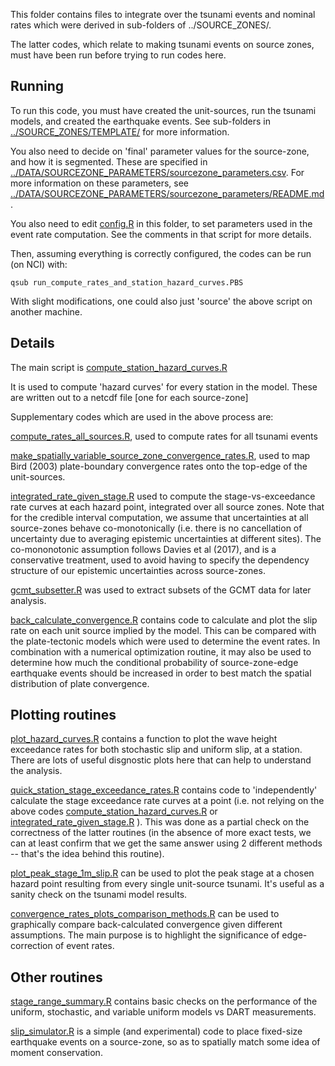 This folder contains files to integrate over the tsunami events and nominal
rates which were derived in sub-folders of ../SOURCE_ZONES/. 

The latter codes, which relate to making tsunami events on source zones, must
have been run before trying to run codes here.


## Running 

To run this code, you must have created the unit-sources, run the tsunami models,
and created the earthquake events. See sub-folders in
[../SOURCE_ZONES/TEMPLATE/](../SOURCE_ZONES/TEMPLATE) for more information.

You also need to decide on 'final' parameter values for the source-zone, and how
it is segmented. These are specified in
[../DATA/SOURCEZONE_PARAMETERS/sourcezone_parameters.csv](../DATA/SOURCEZONE_PARAMETERS/sourcezone_parameters.csv).
For more information on these parameters, see 
[../DATA/SOURCEZONE_PARAMETERS/sourcezone_parameters/README.md](../DATA/SOURCEZONE_PARAMETERS/README.md).

You also need to edit [config.R](config.R) in this folder, to set parameters
used in the event rate computation. See the comments in that script for more details.

Then, assuming everything is correctly configured, the codes can be run (on
NCI) with:

    qsub run_compute_rates_and_station_hazard_curves.PBS

With slight modifications, one could also just 'source' the above script on
another machine.


## Details

The main script is [compute_station_hazard_curves.R](compute_station_hazard_curves.R)

It is used to compute 'hazard curves' for every station in the model. These are
written out to a netcdf file [one for each source-zone]

Supplementary codes which are used in the above process are:

[compute_rates_all_sources.R](compute_rates_all_sources.R), used to compute
rates for all tsunami events

[make_spatially_variable_source_zone_convergence_rates.R](make_spatially_variable_source_zone_convergence_rates.R),
used to map Bird (2003) plate-boundary convergence rates onto the top-edge of
the unit-sources. 

[integrated_rate_given_stage.R](integrated_rate_given_stage.R)
used to compute the stage-vs-exceedance rate curves at each hazard point,
integrated over all source zones. Note that for the credible interval
computation, we assume that uncertainties at all source-zones behave
co-monotonically (i.e. there is no cancellation of uncertainty due to
averaging epistemic uncertainties at different sites). The co-mononotonic
assumption follows Davies et al (2017), and is a conservative treatment,
used to avoid having to specify the dependency structure of our epistemic
uncertainties across source-zones. 

[gcmt_subsetter.R](gcmt_subsetter.R) was used to extract subsets of the GCMT data
for later analysis.

[back_calculate_convergence.R](back_calculate_convergence.R) contains code to 
calculate and plot the slip rate on each unit source implied by the model. This
can be compared with the plate-tectonic models which were used to determine the
event rates. In combination with a numerical optimization routine, it may also
be used to determine how much the conditional probability of source-zone-edge
earthquake events should be increased in order to best match the spatial distribution
of plate convergence.

## Plotting routines

[plot_hazard_curves.R](plot_hazard_curves.R) contains a function to plot the
wave height exceedance rates for both stochastic slip and uniform slip, at a
station. There are lots of useful disgnostic plots here that can help to understand the analysis.

[quick_station_stage_exceedance_rates.R](quick_station_stage_exceedance_rates.R)
contains code to 'independently' calculate the stage exceedance rate curves at a point
(i.e. not relying on the above codes [compute_station_hazard_curves.R](compute_station_hazard_curves.R)
or  [integrated_rate_given_stage.R](integrated_rate_given_stage.R) ). This was done
as a partial check on the correctness of the latter routines (in the
absence of more exact tests, we can at least confirm that we get the same answer
using 2 different methods -- that's the idea behind this routine).

[plot_peak_stage_1m_slip.R](plot_peak_stage_1m_slip.R) can be used to plot the peak stage
at a chosen hazard point resulting from every single unit-source tsunami. It's
useful as a sanity check on the tsunami model results.

[convergence_rates_plots_comparison_methods.R](convergence_rates_plots_comparison_methods.R) can
be used to graphically compare back-calculated convergence given different assumptions. The main
purpose is to highlight the significance of edge-correction of event rates.

## Other routines

[stage_range_summary.R](stage_range_summary.R) contains basic checks on the performance
of the uniform, stochastic, and variable uniform models vs DART measurements. 

[slip_simulator.R](slip_simulator.R) is a simple (and experimental) code to
place fixed-size earthquake events on a source-zone, so as to spatially match
some idea of moment conservation.

